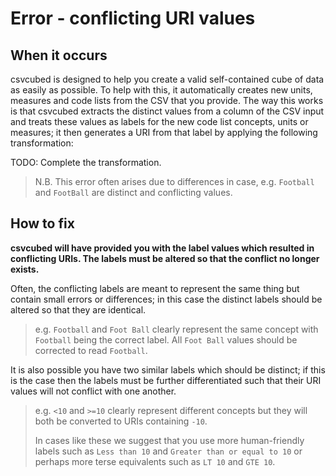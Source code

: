 # Error - conflicting URI values

## When it occurs

csvcubed is designed to help you create a valid self-contained cube of data as easily as possible. To help with this, it automatically creates new units, measures and code lists from the CSV that you provide. The way this works is that csvcubed extracts the distinct values from a column of the CSV input and treats these values as labels for the new code list concepts, units or measures; it then generates a URI from that label by applying the following transformation:

TODO: Complete the transformation.

> N.B. This error often arises due to differences in case, e.g. `Football` and `FootBall` are distinct and conflicting values.

## How to fix

**csvcubed will have provided you with the label values which resulted in conflicting URIs. The labels must be altered so that the conflict no longer exists.**

Often, the conflicting labels are meant to represent the same thing but contain small errors or differences; in this case the distinct labels should be altered so that they are identical.

> e.g. `Football` and `Foot Ball` clearly represent the same concept with `Football` being the correct label. All `Foot Ball` values should be corrected to read `Football`.

It is also possible you have two similar labels which should be distinct; if this is the case then the labels must be further differentiated such that their URI values will not conflict with one another.

> e.g. `<10` and `>=10` clearly represent different concepts but they will both be converted to URIs containing `-10`.
>
> In cases like these we suggest that you use more human-friendly labels such as `Less than 10` and `Greater than or equal to 10` or perhaps more terse equivalents such as `LT 10` and `GTE 10`.
